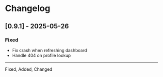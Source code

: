
# Changelog

## [0.9.1] - 2025-05-26
### Fixed
- Fix crash when refreshing dashboard
- Handle 404 on profile lookup




---

Fixed, Added, Changed